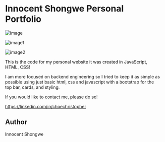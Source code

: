 # Innocent Shongwe Personal Portfolio
![image](https://github.com/Mshibo3/Innocent-Shongwe-Portfolio/assets/84938070/11b7a83a-88c4-4b6b-ac57-bf53ab044aa3)

![image1](https://github.com/Mshibo3/Innocent-Shongwe-Portfolio/assets/84938070/e25c842c-eee6-4de3-a2fa-0b92a9c28061)


![image2](https://github.com/Mshibo3/Innocent-Shongwe-Portfolio/assets/84938070/dddcff31-29b1-4083-b6d5-3a854ef3a81e)




This is the code for my personal website it was created in JavaScript, HTML, CSS!

I am more focused on backend engineering so I tried to keep it as simple as possible using just basic html, css and javascript with a bootstrap for the top bar, cards, and styling.

If you would like to contact me, please do so!

https://linkedin.com/in/choechristopher

## Author
Innocent Shongwe

